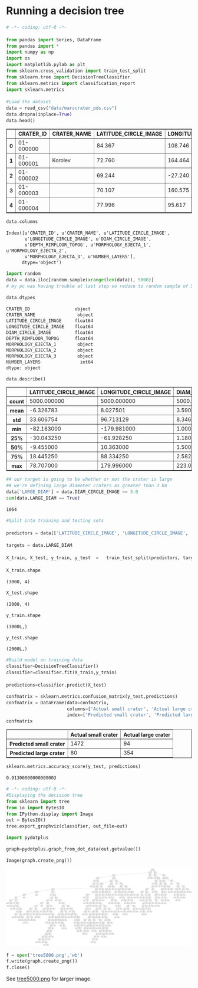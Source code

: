 
# Running a decision tree


```python
# -*- coding: utf-8 -*-

from pandas import Series, DataFrame
from pandas import *
import numpy as np
import os
import matplotlib.pylab as plt
from sklearn.cross_validation import train_test_split
from sklearn.tree import DecisionTreeClassifier
from sklearn.metrics import classification_report
import sklearn.metrics

#Load the dataset
data = read_csv("data/marscrater_pds.csv")
data.dropna(inplace=True)
data.head()
```




<div>
<table border="1" class="dataframe">
  <thead>
    <tr style="text-align: right;">
      <th></th>
      <th>﻿CRATER_ID</th>
      <th>CRATER_NAME</th>
      <th>LATITUDE_CIRCLE_IMAGE</th>
      <th>LONGITUDE_CIRCLE_IMAGE</th>
      <th>DIAM_CIRCLE_IMAGE</th>
      <th>DEPTH_RIMFLOOR_TOPOG</th>
      <th>MORPHOLOGY_EJECTA_1</th>
      <th>MORPHOLOGY_EJECTA_2</th>
      <th>MORPHOLOGY_EJECTA_3</th>
      <th>NUMBER_LAYERS</th>
    </tr>
  </thead>
  <tbody>
    <tr>
      <th>0</th>
      <td>01-000000</td>
      <td></td>
      <td>84.367</td>
      <td>108.746</td>
      <td>82.10</td>
      <td>0.22</td>
      <td></td>
      <td></td>
      <td></td>
      <td>0</td>
    </tr>
    <tr>
      <th>1</th>
      <td>01-000001</td>
      <td>Korolev</td>
      <td>72.760</td>
      <td>164.464</td>
      <td>82.02</td>
      <td>1.97</td>
      <td>Rd/MLERS</td>
      <td>HuBL</td>
      <td></td>
      <td>3</td>
    </tr>
    <tr>
      <th>2</th>
      <td>01-000002</td>
      <td></td>
      <td>69.244</td>
      <td>-27.240</td>
      <td>79.63</td>
      <td>0.09</td>
      <td></td>
      <td></td>
      <td></td>
      <td>0</td>
    </tr>
    <tr>
      <th>3</th>
      <td>01-000003</td>
      <td></td>
      <td>70.107</td>
      <td>160.575</td>
      <td>74.81</td>
      <td>0.13</td>
      <td></td>
      <td></td>
      <td></td>
      <td>0</td>
    </tr>
    <tr>
      <th>4</th>
      <td>01-000004</td>
      <td></td>
      <td>77.996</td>
      <td>95.617</td>
      <td>73.53</td>
      <td>0.11</td>
      <td></td>
      <td></td>
      <td></td>
      <td>0</td>
    </tr>
  </tbody>
</table>
</div>




```python
data.columns
```




    Index([u'﻿CRATER_ID', u'CRATER_NAME', u'LATITUDE_CIRCLE_IMAGE',
           u'LONGITUDE_CIRCLE_IMAGE', u'DIAM_CIRCLE_IMAGE',
           u'DEPTH_RIMFLOOR_TOPOG', u'MORPHOLOGY_EJECTA_1', u'MORPHOLOGY_EJECTA_2',
           u'MORPHOLOGY_EJECTA_3', u'NUMBER_LAYERS'],
          dtype='object')




```python
import random
data = data.iloc[random.sample(xrange(len(data)), 5000)] 
# my pc was having trouble at last step so reduce to random sample of 5000
```


```python
data.dtypes
```




    ﻿CRATER_ID                 object
    CRATER_NAME                object
    LATITUDE_CIRCLE_IMAGE     float64
    LONGITUDE_CIRCLE_IMAGE    float64
    DIAM_CIRCLE_IMAGE         float64
    DEPTH_RIMFLOOR_TOPOG      float64
    MORPHOLOGY_EJECTA_1        object
    MORPHOLOGY_EJECTA_2        object
    MORPHOLOGY_EJECTA_3        object
    NUMBER_LAYERS               int64
    dtype: object




```python
data.describe()
```




<div>
<table border="1" class="dataframe">
  <thead>
    <tr style="text-align: right;">
      <th></th>
      <th>LATITUDE_CIRCLE_IMAGE</th>
      <th>LONGITUDE_CIRCLE_IMAGE</th>
      <th>DIAM_CIRCLE_IMAGE</th>
      <th>DEPTH_RIMFLOOR_TOPOG</th>
      <th>NUMBER_LAYERS</th>
    </tr>
  </thead>
  <tbody>
    <tr>
      <th>count</th>
      <td>5000.000000</td>
      <td>5000.000000</td>
      <td>5000.000000</td>
      <td>5000.000000</td>
      <td>5000.000000</td>
    </tr>
    <tr>
      <th>mean</th>
      <td>-6.326783</td>
      <td>8.027501</td>
      <td>3.590156</td>
      <td>0.077258</td>
      <td>0.071400</td>
    </tr>
    <tr>
      <th>std</th>
      <td>33.606754</td>
      <td>96.713129</td>
      <td>8.346302</td>
      <td>0.222560</td>
      <td>0.318626</td>
    </tr>
    <tr>
      <th>min</th>
      <td>-82.163000</td>
      <td>-179.981000</td>
      <td>1.000000</td>
      <td>0.000000</td>
      <td>0.000000</td>
    </tr>
    <tr>
      <th>25%</th>
      <td>-30.043250</td>
      <td>-61.928250</td>
      <td>1.180000</td>
      <td>0.000000</td>
      <td>0.000000</td>
    </tr>
    <tr>
      <th>50%</th>
      <td>-9.455000</td>
      <td>10.363000</td>
      <td>1.500000</td>
      <td>0.000000</td>
      <td>0.000000</td>
    </tr>
    <tr>
      <th>75%</th>
      <td>18.445250</td>
      <td>88.334250</td>
      <td>2.582500</td>
      <td>0.000000</td>
      <td>0.000000</td>
    </tr>
    <tr>
      <th>max</th>
      <td>78.707000</td>
      <td>179.996000</td>
      <td>223.020000</td>
      <td>3.640000</td>
      <td>3.000000</td>
    </tr>
  </tbody>
</table>
</div>




```python
## our target is going to be whether or not the crater is large
## we're defining large diameter craters as greater than 3 km
data['LARGE_DIAM'] = data.DIAM_CIRCLE_IMAGE >= 3.0
sum(data.LARGE_DIAM == True)
```




    1064




```python
#Split into training and testing sets

predictors = data[['LATITUDE_CIRCLE_IMAGE', 'LONGITUDE_CIRCLE_IMAGE', 'DEPTH_RIMFLOOR_TOPOG', 'NUMBER_LAYERS']]

targets = data.LARGE_DIAM

X_train, X_test, y_train, y_test  =   train_test_split(predictors, targets, test_size=.4)

X_train.shape
```




    (3000, 4)




```python
X_test.shape
```




    (2000, 4)




```python
y_train.shape
```




    (3000L,)




```python
y_test.shape
```




    (2000L,)




```python
#Build model on training data
classifier=DecisionTreeClassifier()
classifier=classifier.fit(X_train,y_train)

predictions=classifier.predict(X_test)
```


```python
confmatrix = sklearn.metrics.confusion_matrix(y_test,predictions)
confmatrix = DataFrame(data=confmatrix, 
                       columns=['Actual small crater', 'Actual large crater'],
                       index=['Predicted small crater', 'Predicted large crater'])
confmatrix
```




<div>
<table border="1" class="dataframe">
  <thead>
    <tr style="text-align: right;">
      <th></th>
      <th>Actual small crater</th>
      <th>Actual large crater</th>
    </tr>
  </thead>
  <tbody>
    <tr>
      <th>Predicted small crater</th>
      <td>1472</td>
      <td>94</td>
    </tr>
    <tr>
      <th>Predicted large crater</th>
      <td>80</td>
      <td>354</td>
    </tr>
  </tbody>
</table>
</div>




```python
sklearn.metrics.accuracy_score(y_test, predictions)
```




    0.91300000000000003




```python
# -*- coding: utf-8 -*-
#Displaying the decision tree
from sklearn import tree
from io import BytesIO
from IPython.display import Image
out = BytesIO()
tree.export_graphviz(classifier, out_file=out)
```


```python
import pydotplus
```


```python
graph=pydotplus.graph_from_dot_data(out.getvalue())
```


```python
Image(graph.create_png())
```




![png](output_17_0.png)




```python
f = open('tree5000.png','wb')
f.write(graph.create_png())
f.close()
```

See [tree5000.png](../tree5000.png) for larger image.
